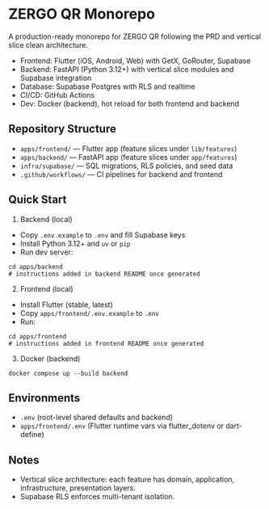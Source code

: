 # ZERGO QR Monorepo

A production-ready monorepo for ZERGO QR following the PRD and vertical slice clean architecture.

- Frontend: Flutter (iOS, Android, Web) with GetX, GoRouter, Supabase
- Backend: FastAPI (Python 3.12+) with vertical slice modules and Supabase integration
- Database: Supabase Postgres with RLS and realtime
- CI/CD: GitHub Actions
- Dev: Docker (backend), hot reload for both frontend and backend

## Repository Structure

- `apps/frontend/` — Flutter app (feature slices under `lib/features`)
- `apps/backend/` — FastAPI app (feature slices under `app/features`)
- `infra/supabase/` — SQL migrations, RLS policies, and seed data
- `.github/workflows/` — CI pipelines for backend and frontend

## Quick Start

1. Backend (local)

- Copy `.env.example` to `.env` and fill Supabase keys
- Install Python 3.12+ and `uv` or `pip`
- Run dev server:

```
cd apps/backend
# instructions added in backend README once generated
```

2. Frontend (local)

- Install Flutter (stable, latest)
- Copy `apps/frontend/.env.example` to `.env`
- Run:

```
cd apps/frontend
# instructions added in frontend README once generated
```

3. Docker (backend)

```
docker compose up --build backend
```

## Environments

- `.env` (root-level shared defaults and backend)
- `apps/frontend/.env` (Flutter runtime vars via flutter_dotenv or dart-define)

## Notes

- Vertical slice architecture: each feature has domain, application, infrastructure, presentation layers.
- Supabase RLS enforces multi-tenant isolation.
